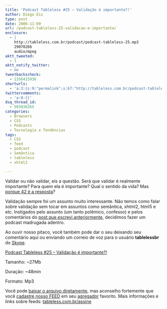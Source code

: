 ```yaml
---
title: 'Podcast Tableless #25 – Validação é importante?!'
author: Diego Eis
type: post
date: 2006-11-09
url: /podcast-tableless-25-validacao-e-importante/
enclosure:
  - |
    http://tableless.com.br/podcast/podcast-tableless-25.mp3
    29070266
    audio/mpeg
aktt_tweeted:
  - 1
aktt_notify_twitter:
  - no
tweetbackscheck:
  - 1356415936
shorturls:
  - 'a:3:{s:9:"permalink";s:67:"http://tableless.com.br/podcast-tableless-25-validacao-e-importante";s:7:"tinyurl";s:26:"http://tinyurl.com/44dx6hy";s:4:"isgd";s:19:"http://is.gd/5X2yTn";}'
twittercomments:
  - 'a:0:{}'
dsq_thread_id:
  - 503036265
categories:
  - Browsers
  - CSS
  - Podcasts
  - Tecnologia e Tendências
tags:
  - CSS
  - feed
  - podcast
  - Semântica
  - tableless
  - xhtml2

---
```

Validar ou não validar, eis a questão. Será que validar é realmente importante? Para quem ela é importante? Qual o sentido da vida? Mas [porque 42 é a resposta][1]?

Validação sempre foi um assunto muito interessante. Não temos como falar sobre validação sem tocar em assuntos como semântica, xhtml2, html5 e etc. Instigados pelo assunto (um tanto polêmico, confesso) e pelos comentários do [post que escrevi anteriormente][2], decidimos fazer um podcast madrugada adentro.<!--more-->

Ao ouvir nosso pitaco, você também pode dar o seu deixando seu comentário aqui ou enviando um correio de voz para o usuário **tablelessbr** do [Skype][3].

[Podcast Tableless #25 &#8211; Validação é importante?!][4]
  
Tamanho: ~27Mb
  
Duração: ~48min
  
Formato: Mp3

Você pode [baixar o arquivo diretamente][4], mas aconselho fortemente que você [cadastre nosso FEED][5] em seu [agregador][6] favorito. Mais informações e links sobre feeds: [tableless.com.br/assine][7]

 [1]: http://en.wikipedia.org/wiki/The_Answer_to_Life,_the_Universe,_and_Everything#The_search_for_the_Ultimate_Question
 [2]: http://tableless.com.br/validar-e-importante
 [3]: http://skype.com/
 [4]: http://tableless.com.br/podcast/podcast-tableless-25.mp3
 [5]: http://tableless.com.br/feed/
 [6]: http://tableless.com.br/agregadores-de-feeds
 [7]: http://tableless.com.br/assine